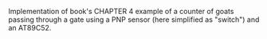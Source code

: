 Implementation of book's CHAPTER 4 example of a counter of goats passing through a gate using a PNP sensor (here simplified as "switch") and an AT89C52. 

